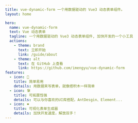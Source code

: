 ```yaml
---
title: vue-dynamic-form 一个用数据驱动的 Vue3 动态表单组件。
layout: home

hero:
  name: vue-dynamic-form
  text: Vue 动态表单
  tagline: 一个用数据驱动的 Vue3 动态表单组件, 加快开发的一个小工具
  actions:
    - theme: brand
      text: 立即开始
      link: /guide/about
    - theme: alt
      text: 在 GitHub 上查看
      link: https://github.com/imengyu/vue-dynamic-form
features:
  - icon: 💎
    title: 简单易用
    details: 用数据来写表单，就像搭积木一样简单
  - icon: 🛠️
    title: 可拓展性强
    details: 可以与你喜欢的UI库搭配，AntDesgin、Element...
  - icon: ❤
    title: 可视化表单生成器
    details: 加快开发速度，解放双手！
---
```


<ClientOnly>
  <DocHome />
</ClientOnly>

<script setup>
import './assets/root.scss'
import DocHome from './examples/DocHome.vue';
</script>
